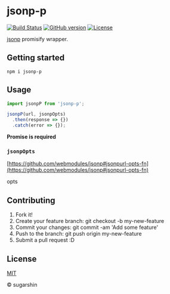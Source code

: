 # jsonp-p

[![Build Status][travis-image]][travis-url]
[![GitHub version][github-ver-image]][github-ver-url]
[![License][license-image]][license-url]

[jsonp](https://github.com/webmodules/jsonp) promisify wrapper.

## Getting started

```
npm i jsonp-p
```

## Usage

```js
import jsonpP from 'jsonp-p';

jsonpP(url, jsonpOpts)
  .then(response => {})
  .catch(error => {});
```

**Promise is required**

### `jsonpOpts`

[https://github.com/webmodules/jsonp#jsonpurl-opts-fn](https://github.com/webmodules/jsonp#jsonpurl-opts-fn)

opts

## Contributing

1. Fork it!
2. Create your feature branch: git checkout -b my-new-feature
3. Commit your changes: git commit -am 'Add some feature'
4. Push to the branch: git push origin my-new-feature
5. Submit a pull request :D

## License

[MIT][license-url]

© sugarshin

[npm-image]: http://img.shields.io/npm/v/jsonp-p.svg
[npm-url]: https://www.npmjs.org/package/jsonp-p
[bower-image]: http://img.shields.io/bower/v/jsonp-p.svg
[bower-url]: http://bower.io/search/?q=jsonp-p
[travis-image]: http://img.shields.io/travis/sugarshin/jsonp-p/master.svg?branch=master
[travis-url]: https://travis-ci.org/sugarshin/jsonp-p
[gratipay-image]: http://img.shields.io/gratipay/sugarshin.svg
[gratipay-url]: https://gratipay.com/sugarshin/
[coveralls-image]: https://coveralls.io/repos/sugarshin/jsonp-p/badge.svg
[coveralls-url]: https://coveralls.io/r/sugarshin/jsonp-p
[github-ver-image]: https://badge.fury.io/gh/sugarshin%2Fjsonp-p.svg
[github-ver-url]: http://badge.fury.io/gh/sugarshin%2Fjsonp-p
[license-image]: http://img.shields.io/:license-mit-blue.svg
[license-url]: http://sugarshin.mit-license.org/
[downloads-image]: http://img.shields.io/npm/dm/jsonp-p.svg
[dependencies-image]: http://img.shields.io/david/sugarshin/jsonp-p.svg
